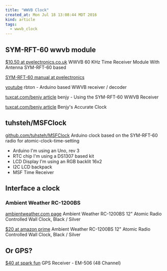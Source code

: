 ```yaml
---
title: "WWVB Clock"
created_at: Mon Jul 18 13:08:44 MDT 2016
kind: article
tags:
  - wwvb_clock
---
```


## SYM-RFT-60 wwvb module

<a href="http://www.pvelectronics.co.uk/index.php?main_page=product_info&cPath=9&products_id=7" target="_blank">$10.50 at pvelectronics.co.uk</a>
WWVB 60 KHz Time Receiver Module With Antenna
SYM-RFT-60 based

<a href="http://www.pvelectronics.co.uk/rftime/SYM-RFT-XX.pdf" target="_blank">SYM-RFT-60 manual at pvelectronics</a>

<a href="https://www.youtube.com/watch?v=OeZzNehKL_Y" target="_blank">youtube</a>
rbton - Arduino based WWVB receiver / decoder

<a href="http://www.tuxcat.com/benjy/ham/WWVB/" target="_blank">tuxcat.com/benjy article</a>
benjy - Using the SYM-RFT-60 WWVB Receiver

<a href="http://tuxcat.com/benjy/ham/clock/" target="_blank">tuxcat.com/benjy article</a>
Benjy's Accurate Clock

## tuhsteh/MSFClock

<a href="https://github.com/tuhsteh/MSFClock" target="_blank">github.com/tuhsteh/MSFClock</a>
Arduino clock based on the SYM-RFT-60 radio for atomic-clock-time-setting

<ul>
  <li>Arduino I'm using an Uno, rev 3</li>
  <li>RTC chip I'm using a DS1307 based kit</li>
  <li>LCD Display I'm using an RGB backlit 16x2</li>
  <li>I2C LCD backpack</li>
  <li>MSF Time Receiver</li>
</ul>


## Interface a clock

### Ambient Weather RC-1200BS

<a href="http://www.ambientweather.com/amrc1200bs.html" target="_blank">ambientweather.com page</a>
Ambient Weather RC-1200BS 12" Atomic Radio Controlled Wall Clock, Black / Silver

<a href="https://www.amazon.com/Ambient-Weather-RC-1200BS-Atomic-Controlled/dp/B013YMXSJU" target="_blank">$20 at amazon prime</a>
Ambient Weather RC-1200BS 12" Atomic Radio Controlled Wall Clock, Black / Silver 

## Or GPS?

<a href="https://www.sparkfun.com/products/12751" target="_blank">$40 at spark fun</a>
GPS Receiver - EM-506 (48 Channel)


<!--
html boilerplate
<a href="" target="_blank"></a>
<a name=""></a>
<img src="" width="400px">
<ul>
  <li></li>
</ul>
<pre>
</pre>
<pre><code>
</code></pre>
-->
